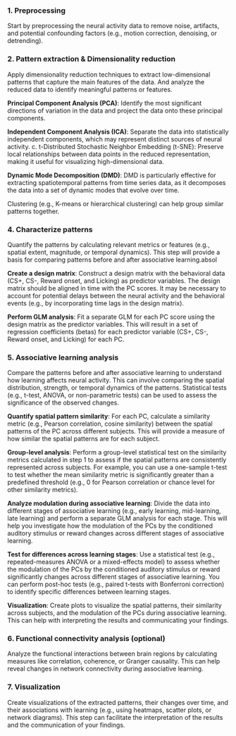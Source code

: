 ### 1. Preprocessing 
Start by preprocessing the neural activity data to remove noise, artifacts, and potential confounding factors (e.g., motion correction, denoising, or detrending).

### 2. Pattern extraction & Dimensionality reduction
Apply dimensionality reduction techniques to extract low-dimensional patterns that capture the main features of the data. And analyze the reduced data to identify meaningful patterns or features. 

**Principal Component Analysis (PCA)**: Identify the most significant directions of variation in the data and project the data onto these principal components. 

**Independent Component Analysis (ICA)**: Separate the data into statistically independent components, which may represent distinct sources of neural activity. c. t-Distributed Stochastic Neighbor Embedding (t-SNE): Preserve local relationships between data points in the reduced representation, making it useful for visualizing high-dimensional data.

**Dynamic Mode Decomposition (DMD)**: DMD is particularly effective for extracting spatiotemporal patterns from time series data, as it decomposes the data into a set of dynamic modes that evolve over time.

Clustering (e.g., K-means or hierarchical clustering) can help group similar patterns together.

### 4. Characterize patterns
Quantify the patterns by calculating relevant metrics or features (e.g., spatial extent, magnitude, or temporal dynamics). This step will provide a basis for comparing patterns before and after associative learning.absol

**Create a design matrix**: Construct a design matrix with the behavioral data (CS+, CS-, Reward onset, and Licking) as predictor variables. The design matrix should be aligned in time with the PC scores. It may be necessary to account for potential delays between the neural activity and the behavioral events (e.g., by incorporating time lags in the design matrix).
    
**Perform GLM analysis**: Fit a separate GLM for each PC score using the design matrix as the predictor variables. This will result in a set of regression coefficients (betas) for each predictor variable (CS+, CS-, Reward onset, and Licking) for each PC.

### 5. Associative learning analysis
Compare the patterns before and after associative learning to understand how learning affects neural activity. This can involve comparing the spatial distribution, strength, or temporal dynamics of the patterns. Statistical tests (e.g., t-test, ANOVA, or non-parametric tests) can be used to assess the significance of the observed changes.

**Quantify spatial pattern similarity**: For each PC, calculate a similarity metric (e.g., Pearson correlation, cosine similarity) between the spatial patterns of the PC across different subjects. This will provide a measure of how similar the spatial patterns are for each subject.

**Group-level analysis**: Perform a group-level statistical test on the similarity metrics calculated in step 1 to assess if the spatial patterns are consistently represented across subjects. For example, you can use a one-sample t-test to test whether the mean similarity metric is significantly greater than a predefined threshold (e.g., 0 for Pearson correlation or chance level for other similarity metrics).
    
**Analyze modulation during associative learning**: Divide the data into different stages of associative learning (e.g., early learning, mid-learning, late learning) and perform a separate GLM analysis for each stage. This will help you investigate how the modulation of the PCs by the conditioned auditory stimulus or reward changes across different stages of associative learning.

**Test for differences across learning stages**: Use a statistical test (e.g., repeated-measures ANOVA or a mixed-effects model) to assess whether the modulation of the PCs by the conditioned auditory stimulus or reward significantly changes across different stages of associative learning. You can perform post-hoc tests (e.g., paired t-tests with Bonferroni correction) to identify specific differences between learning stages.
    
**Visualization**: Create plots to visualize the spatial patterns, their similarity across subjects, and the modulation of the PCs during associative learning. This can help with interpreting the results and communicating your findings.

### 6. Functional connectivity analysis (optional)
Analyze the functional interactions between brain regions by calculating measures like correlation, coherence, or Granger causality. This can help reveal changes in network connectivity during associative learning.

### 7. Visualization
Create visualizations of the extracted patterns, their changes over time, and their associations with learning (e.g., using heatmaps, scatter plots, or network diagrams). 
This step can facilitate the interpretation of the results and the communication of your findings.